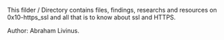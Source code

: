 This filder / Directory contains files, findings, researchs and resources on 
0x10-https_ssl and all that is to know about ssl and HTTPS.

Author: Abraham Livinus.

